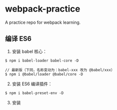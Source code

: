 # webpack-practice
A practice repo for webpack learning.

## 编译 ES6

1. 安装 babel 核心：
```
$ npm i babel-loader babel-core -D

// 最新版（下同，名称变动为：babel-xxx 改为 @babel/xxx）
$ npm i @babel/loader @babel/core -D
```

2. 安装 ES6 编译插件：
```
$ npm i babel-preset-env -D
```

3. 安装
